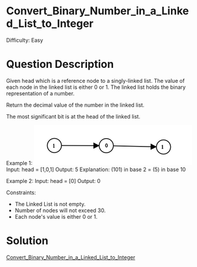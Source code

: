 
# Convert_Binary_Number_in_a_Linked_List_to_Integer

Difficulty: Easy

# Question Description

Given head which is a reference node to a singly-linked list. The value of each node in the linked list is either 0 or 1. The linked list holds the binary representation of a number.

Return the decimal value of the number in the linked list.

The most significant bit is at the head of the linked list.

Example 1:
![alt text](image.png)
Input: head = [1,0,1]
Output: 5
Explanation: (101) in base 2 = (5) in base 10

Example 2:
Input: head = [0]
Output: 0

Constraints:

- The Linked List is not empty.
- Number of nodes will not exceed 30.
- Each node's value is either 0 or 1.

# Solution

[Convert_Binary_Number_in_a_Linked_List_to_Integer]([1290]Convert_Binary_Number_in_a_Linked_List_to_Integer.py)

    